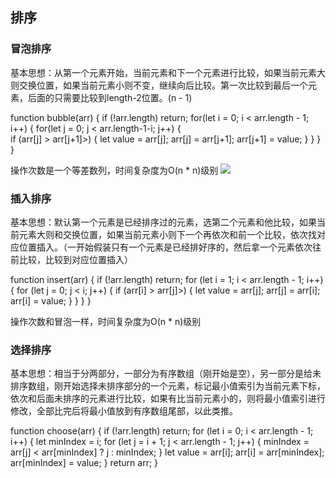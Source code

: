 ## 排序

### 冒泡排序

基本思想：从第一个元素开始，当前元素和下一个元素进行比较，如果当前元素大则交换位置，如果当前元素小则不变，继续向后比较。第一次比较到最后一个元素，后面的只需要比较到length-2位置。(n - 1)

  function bubble(arr) {
    if (!arr.length) return;
    for(let i = 0; i < arr.length - 1; i++) {
      for(let j = 0; j < arr.length-1-i; j++) {  
        if (arr[j] > arr[j+1]>) {
          let value = arr[j];
          arr[j] = arr[j+1];
          arr[j+1] = value;
        }
      }
    }
  }

操作次数是一个等差数列，时间复杂度为O(n * n)级别
![](https://ws4.sinaimg.cn/large/006Xmmmggy1g4kru5giedj30dq03gmx8.jpg)

### 插入排序

基本思想：默认第一个元素是已经排序过的元素，选第二个元素和他比较，如果当前元素大则和交换位置，如果当前元素小则下一个再依次和前一个比较，依次找对应位置插入。（一开始假装只有一个元素是已经排好序的，然后拿一个元素依次往前比较，比较到对应位置插入）

  function insert(arr) {
    if (!arr.length) return;
    for (let i = 1; i < arr.length - 1; i++) {
      for (let j = 0; j < i; j++) {
        if (arr[i] > arr[j]>) {
          let value = arr[j];
          arr[j] = arr[i];
          arr[i] = value;
        }
      }
    }
  }

操作次数和冒泡一样，时间复杂度为O(n * n)级别

### 选择排序

基本思想：相当于分两部分，一部分为有序数组（刚开始是空），另一部分是给未排序数组，刚开始选择未排序部分的一个元素，标记最小值索引为当前元素下标，依次和后面未排序的元素进行比较，如果有比当前元素小的，则将最小值索引进行修改，全部比完后将最小值放到有序数组尾部，以此类推。

  function choose(arr) {
    if (!arr.length) return;
    for (let i = 0; i < arr.length - 1; i++) {
      let minIndex = i;
      for (let j = i + 1; j < arr.length - 1; j++) {
        minIndex = arr[j] < arr[minIndex] ? j : minIndex;
      }
      let value = arr[i];
      arr[i] = arr[minIndex];
      arr[minIndex] = value;
    }
    return arr;
  }